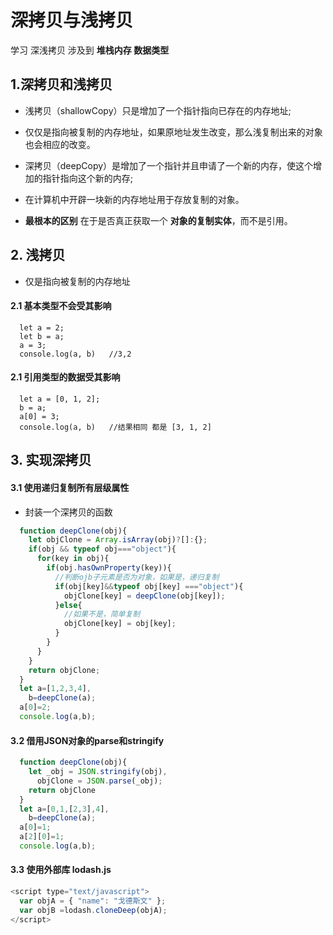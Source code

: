 # 深拷贝与浅拷贝
 学习 深浅拷贝 涉及到 **堆栈内存 数据类型**

## 1.深拷贝和浅拷贝
  
  - <font class="color: #ff6600;">浅拷贝（shallowCopy）只是增加了一个指针指向已存在的内存地址;</font>
  - 仅仅是指向被复制的内存地址，如果原地址发生改变，那么浅复制出来的对象也会相应的改变。

  - <font class="color: #ff6600;">深拷贝（deepCopy）是增加了一个指针并且申请了一个新的内存，使这个增加的指针指向这个新的内存;</font>
  - 在计算机中开辟一块新的内存地址用于存放复制的对象。

  - **最根本的区别** 在于是否真正获取一个 **对象的复制实体**，而不是引用。

## 2. 浅拷贝
  - 仅是指向被复制的内存地址
  #### 2.1 基本类型不会受其影响
  ```JS
    let a = 2;
    let b = a;
    a = 3;
    console.log(a, b)	//3,2
  ```
  #### 2.1 引用类型的数据受其影响
  ```JS
    let a = [0, 1, 2];
    b = a;
    a[0] = 3;
    console.log(a, b)	//结果相同 都是 [3, 1, 2]
  ```

## 3. 实现深拷贝
#### 3.1 使用递归复制所有层级属性
- 封装一个深拷贝的函数
```js
  function deepClone(obj){
    let objClone = Array.isArray(obj)?[]:{};
    if(obj && typeof obj==="object"){
      for(key in obj){
        if(obj.hasOwnProperty(key)){
          //判断ojb子元素是否为对象，如果是，递归复制
          if(obj[key]&&typeof obj[key] ==="object"){
            objClone[key] = deepClone(obj[key]);
          }else{
            //如果不是，简单复制
            objClone[key] = obj[key];
          }
        }
      }
    }
    return objClone;
  }    
  let a=[1,2,3,4],
    b=deepClone(a);
  a[0]=2;
  console.log(a,b);
```

#### 3.2 借用JSON对象的parse和stringify
```js
  function deepClone(obj){
    let _obj = JSON.stringify(obj),
      objClone = JSON.parse(_obj);
    return objClone
  }    
  let a=[0,1,[2,3],4],
    b=deepClone(a);
  a[0]=1;
  a[2][0]=1;
  console.log(a,b);
```

#### 3.3 使用外部库 lodash.js 
```js
<script type="text/javascript">
  var objA = { "name": "戈德斯文" };
  var objB =lodash.cloneDeep(objA);
</script>
```